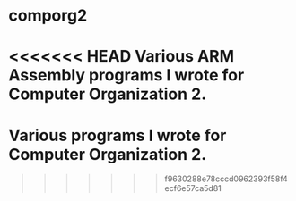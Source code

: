 # comporg2
<<<<<<< HEAD
Various ARM Assembly programs I wrote for Computer Organization 2.
=======
# Various programs I wrote for Computer Organization 2.
>>>>>>> f9630288e78cccd0962393f58f4ecf6e57ca5d81
